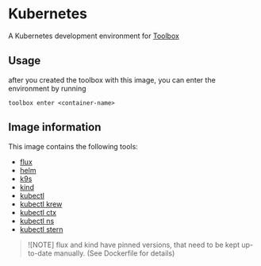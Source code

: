 # Kubernetes

A Kubernetes development environment for [Toolbox](containertoolbx.org/)

## Usage

after you created the toolbox with this image, you can enter the environment by running

```shell
toolbox enter <container-name>
```

## Image information

This image contains the following tools:

- [flux](https://fluxcd.io/)
- [helm](https://helm.sh/)
- [k9s](https://k9scli.io/)
- [kind](https://kind.sigs.k8s.io/)
- [kubectl](https://kubernetes.io/docs/tasks/tools/install-kubectl/)
- [kubectl krew](https://krew.sigs.k8s.io/)
- [kubectl ctx](https://github.com/ahmetb/kubectx)
- [kubectl ns](https://github.com/ahmetb/kubectx)
- [kubectl stern](https://github.com/stern/stern)

> ![NOTE]
> flux and kind have pinned versions, that need to be kept up-to-date manually.
> (See Dockerfile for details)

